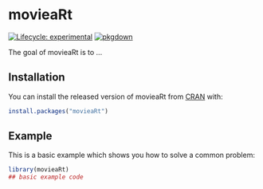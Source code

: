 # movieaRt

<!-- badges: start -->
[![Lifecycle: experimental](https://img.shields.io/badge/lifecycle-experimental-orange.svg)](https://www.tidyverse.org/lifecycle/#experimental)
[![pkgdown](https://github.com/js2264/movieaRt/workflows/pkgdown/badge.svg)](https://github.com/js2264/movieaRt/actions)
<!-- badges: end -->

The goal of movieaRt is to ...

## Installation

You can install the released version of movieaRt from [CRAN](https://CRAN.R-project.org) with:

``` r
install.packages("movieaRt")
```

## Example

This is a basic example which shows you how to solve a common problem:

``` r
library(movieaRt)
## basic example code
```

